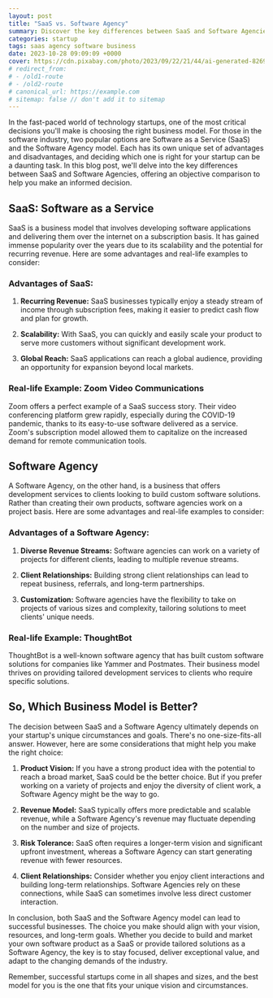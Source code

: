 ```yaml
---
layout: post
title: "SaaS vs. Software Agency"
summary: Discover the key differences between SaaS and Software Agencies to make informed business decisions and stay ahead in the competitive market.
categories: startup
tags: saas agency software business
date: 2023-10-28 09:09:09 +0000
cover: https://cdn.pixabay.com/photo/2023/09/22/21/44/ai-generated-8269785_1280.png
# redirect_from: 
# - /old1-route
# - /old2-route
# canonical_url: https://example.com
# sitemap: false // don't add it to sitemap
---
```


In the fast-paced world of technology startups, one of the most critical decisions you'll make is choosing the right business model. For those in the software industry, two popular options are Software as a Service (SaaS) and the Software Agency model. Each has its own unique set of advantages and disadvantages, and deciding which one is right for your startup can be a daunting task. In this blog post, we'll delve into the key differences between SaaS and Software Agencies, offering an objective comparison to help you make an informed decision.

## SaaS: Software as a Service

SaaS is a business model that involves developing software applications and delivering them over the internet on a subscription basis. It has gained immense popularity over the years due to its scalability and the potential for recurring revenue. Here are some advantages and real-life examples to consider:

### Advantages of SaaS:

1. **Recurring Revenue:** SaaS businesses typically enjoy a steady stream of income through subscription fees, making it easier to predict cash flow and plan for growth.

2. **Scalability:** With SaaS, you can quickly and easily scale your product to serve more customers without significant development work.

3. **Global Reach:** SaaS applications can reach a global audience, providing an opportunity for expansion beyond local markets.

### **Real-life Example:** Zoom Video Communications

Zoom offers a perfect example of a SaaS success story. Their video conferencing platform grew rapidly, especially during the COVID-19 pandemic, thanks to its easy-to-use software delivered as a service. Zoom's subscription model allowed them to capitalize on the increased demand for remote communication tools.

## Software Agency

A Software Agency, on the other hand, is a business that offers development services to clients looking to build custom software solutions. Rather than creating their own products, software agencies work on a project basis. Here are some advantages and real-life examples to consider:

### Advantages of a Software Agency:

1. **Diverse Revenue Streams:** Software agencies can work on a variety of projects for different clients, leading to multiple revenue streams.

2. **Client Relationships:** Building strong client relationships can lead to repeat business, referrals, and long-term partnerships.

3. **Customization:** Software agencies have the flexibility to take on projects of various sizes and complexity, tailoring solutions to meet clients' unique needs.

### **Real-life Example:** ThoughtBot

ThoughtBot is a well-known software agency that has built custom software solutions for companies like Yammer and Postmates. Their business model thrives on providing tailored development services to clients who require specific solutions.

## So, Which Business Model is Better?

The decision between SaaS and a Software Agency ultimately depends on your startup's unique circumstances and goals. There's no one-size-fits-all answer. However, here are some considerations that might help you make the right choice:

1. **Product Vision:** If you have a strong product idea with the potential to reach a broad market, SaaS could be the better choice. But if you prefer working on a variety of projects and enjoy the diversity of client work, a Software Agency might be the way to go.

2. **Revenue Model:** SaaS typically offers more predictable and scalable revenue, while a Software Agency's revenue may fluctuate depending on the number and size of projects.

3. **Risk Tolerance:** SaaS often requires a longer-term vision and significant upfront investment, whereas a Software Agency can start generating revenue with fewer resources.

4. **Client Relationships:** Consider whether you enjoy client interactions and building long-term relationships. Software Agencies rely on these connections, while SaaS can sometimes involve less direct customer interaction.

In conclusion, both SaaS and the Software Agency model can lead to successful businesses. The choice you make should align with your vision, resources, and long-term goals. Whether you decide to build and market your own software product as a SaaS or provide tailored solutions as a Software Agency, the key is to stay focused, deliver exceptional value, and adapt to the changing demands of the industry.

Remember, successful startups come in all shapes and sizes, and the best model for you is the one that fits your unique vision and circumstances.